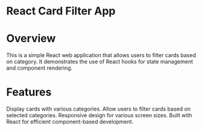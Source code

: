 

#  React Card Filter App
# Overview
This is a simple React web application that allows users to filter cards based on category. It demonstrates the use of React hooks for state management and component rendering.

# Features
Display cards with various categories.
Allow users to filter cards based on selected categories.
Responsive design for various screen sizes.
Built with React for efficient component-based development.

